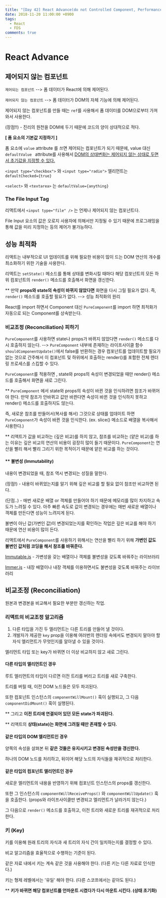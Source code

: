 ```yaml
---
title: "[Day 42] React Advance(do not Controlled Component, Performance Optimization, Immutability, Reconciliation)"
date: 2018-11-20 11:00:00 +0900
tags:
  - React
  - FDS
comments: true
---
```


# React Advance

## 제어되지 않는 컴포넌트

`제어되는 컴포넌트` --> 폼 데이터가 React에 의해 제어된다.

`제어되지 않는 컴포넌트` --> 폼 데이터가 DOM의 자체 기능에 의해 제어된다.

제어되지 않는 컴포넌트를 만들 때는 `ref`를 사용해서 폼 데이터를 DOM으로부터 가져와서 사용한다.

(장점!!) - 진리의 원천을 DOM에 두기 때문에 코드의 양이 상대적으로 적다.

**[ 폼 요소의 기본값 지정하기 ]**

폼 요소에 `value` attribute 를 쓰면 제어되는 컴포넌트가 되기 때문에, value 대신 `defaultValue ` attribute를 사용해서 <u>DOM의 상태변화는 제어되지 않는 상태로 두면서 초기값을 지정할 수 있다.</u>

`<input type="checkbox">` 와 `<input type="radio">` 엘리먼트는 `defaultChecked={true}` 

`<select>` 와 `<textarea>` 는 `defaultValue={anything}` 



### The File Input Tag

리액트에서 `<input type="file" />` 는 언제나 제어되지 않는 컴포넌트다.

File Input 요소의 값은 오로지 사용자에 의해서만 지정될 수 있기 때문에 프로그래밍을 통해 값을 미리 지정하는 등의 제어가 불가능하다.



## 성능 최적화

리액트는 내부적으로 UI 업데이트를 위해 필요한 비용이 많이 드는 DOM 연산의 개수를 최소화하기 위한 기술을 사용한다.

리액트는 `setState()` 메소드를 통해 상태를 변화시킬 때마다 해당 컴포넌트의 모든 하위 컴포넌트의 `render()` 메소드를 호출해서 화면을 갱신한다.

** 만약 **props와 state의 속성이 바뀌지 않았다면** 화면을 다시 그릴 필요가 없다. 즉, `render()` 메소드를 호출할 필요가 없다. --> 성능 최적화의 원리

React를 import 하면서 Component 대신 `PureComponent`를 import 하면 최적화가 자동으로 되는 Component를 상속받는다.



### 비교조정 (Reconciliation) 피하기

`PureComponent`를 사용하면 state나 props가 바뀌지 않았다면 `render()` 메소드를 다시 호출하지 않는다. --> `PureComponent` 내부에 존재하는 라이프사이클 함수 `shouldComponentUpdate()`에서 false를 반환하는 경우 컴포넌트를 업데이트할 필요가 없는 것으로 간주해서 이 컴포넌트 및 하위에서 호출하는 render()를 포함한 전체 렌더링 프로세스를 스킵할 수 있다.

`PureComponent`를 적용하면 , state와 props의 속성이 변경되었을 때만 render() 메소드를 호출해서 화면을 새로 그린다.

** `PureComponent` 에서 state와 props의 속성이 바뀐 것을 인식하려면 참조가 바뀌어야 한다. 만약 참조가 안바뀌고 값만 바뀐다면 속성이 바뀐 것을 인식하지 못하고 render() 메소드를 호출하지도 않는다.

즉, 새로운 참조를 만들어서(복사를 해서) 그것으로 상태를 업데이트 하면 `PureComponent`가 속성이 바뀐 것을 인식한다. (ex. slice() 메소드로 배열을 복사해서 사용한다.)

** 리액트가 값을 비교하는 (깊은 비교)를 하지 않고, 참조를 비교하는 (얕은 비교)를 하는 이유는 깊은 비교의 연산의 비용이 굉장히 많이 들기 때문이다. `PureComponent`는 연산을 빨리 해서 빨리 그리기 위한 목적이기 때문에 얕은 비교를 하는 것이다.



#### ** 불변성 (Immutability)

내용이 변경되었을 때, 참조 역시 변경되는 성질을 말한다.

(장점!) - 내용이 바뀌었는지를 알기 위해 깊은 비교를 할 필요 없이 참조만 비교하면 된다.

(단점..) - 매번 새로운 배열 or 객체를 만들어야 하기 때문에 메모리를 많이 차지하고 속도가 느려질 수 있다. 아주 빠른 속도로 값이 변경되는 경우에는 매번 새로운 배열이나 객체를 만든다면 성능이 느려지게 된다.

불변이 아닌 값(가변인 값)이 변경되었는지를 확인하는 작업은 깊은 비교를 해야 하기 때문에 연산 비용이 많이 든다.

리액트에서 `PureComponent`를 사용하기 위해서는 연산을 빨리 하기 위해 **가변인 값도 불변인 값처럼 코딩을 해서 참조를 바꿔준다.**

[Immutable.js](https://facebook.github.io/immutable-js/) - 가변성을 갖는 배열이나 객체를 불변성을 갖도록 바꿔주는 라이브러리

[Immer.js]() - 내장 배열이나 내장 객체를 이용하면서도 불변성을 갖도록 바꿔주는 라이브러리



## 비교조정 (Reconciliation)

원본과 변경본을 비교해서 필요한 부분만 갱신하는 작업.

### 리액트의 비교조정 알고리즘

1. 다른 타입을 가진 두 엘리먼트는 다른 트리를 만들어 낼 것이다.
2. 개발자가 제공한 `key` prop을 이용해 여러번의 렌더링 속에서도 변경되지 말아야 할 자식 엘리먼트가 무엇인지를 알아낼 수 있을 것이다.

엘리먼트 타입 또는 key가 바뀌면 더 이상 비교하지 않고 새로 그린다.



#### 다른 타입의 엘리먼트인 경우

루트 엘리먼트의 타입이 다르면 이전 트리를 버리고 트리를 새로 구축한다.

트리를 버릴 때, 이전 DOM 노드들은 모두 파괴된다.

또한 컴포넌트 인스턴스의 `componentWillMount()` 훅이 실행되고, 그 다음 `componentDidMount()` 훅이 실행된다.

** 그리고 **이전 트리에 연결되어 있던 모든 state가 파괴된다.**

** 리액트의 **상태(state)는 화면에 그려질 때만 존재할 수 있다.**

#### 같은 타입의 DOM 엘리먼트인 경우

양쪽의 속성을 살펴본 뒤 **같은 것들은 유지시키고 변경된 속성만을 갱신한다.**

하나의 DOM 노드를 처리하고, 뒤이어 해당 노드의 자식들을 재귀적으로 처리한다.

#### 같은 타입의 컴포넌트 엘리먼트인 경우

새로운 엘리먼트의 내용을 반영하기 위해 컴포넌트 인스턴스의 props를 갱신한다.

또한 그 인스턴스의 `componentWillReceiveProps()` 와 `componentWillUpdate()` 훅을 호출한다. (props와 라이프사이클만 변경되고 엘리먼트가 날라가지 않는다.)

그 다음으로 `render()` 메소드를 호출하고, 이전 트리와 새로운 트리를 재귀적으로 처리한다.



### 키 (Key)

키를 이용해 원래 트리의 자식과 새 트리의 자식 간이 일치하는지를 결정할 수 있다.

비교 알고리즘을 효율적으로 수행하는 기준이 된다.

같은 자료 내에서 키는 계속 같은 것을 사용해야 한다. (다른 키는 다른 자료로 인식한다.) 

키는 형제 레벨에서는 '유일' 해야 한다. (다른 스코프에서는 같아도 된다.)

** **키가 바뀌면 해당 컴포넌트를 언마운트 시켰다가 다시 마운트 시킨다. (상태 초기화)**